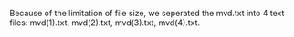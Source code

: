 Because of the limitation of file size, we seperated the mvd.txt into 4 text files: mvd(1).txt, mvd(2).txt, mvd(3).txt, mvd(4).txt.
